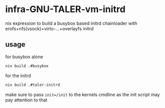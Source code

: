 # infra-GNU-TALER-vm-initrd
nix expression to build a busybox based initrd chainloader with erofs+nfs(vsock)+virto-...+overlayfs initrd

## usage

for busybox alone

```bash
nix build .#busybox
```

for the initrd

```bash
nix build .#taler-initrd
```

make sure to pass ```init=/init``` to the kernels cmdline as the init script may pay attention to that
